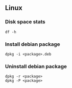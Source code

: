 ## Linux

### Disk space stats

```
df -h
```

### Install debian package

```
dpkg -i <package>.deb
```

### Uninstall debian package

```
dpkg -r <package>
dpkg -P <package>
```
